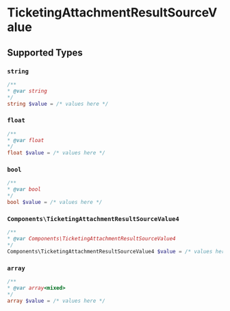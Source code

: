 # TicketingAttachmentResultSourceValue


## Supported Types

### `string`

```php
/**
* @var string
*/
string $value = /* values here */
```

### `float`

```php
/**
* @var float
*/
float $value = /* values here */
```

### `bool`

```php
/**
* @var bool
*/
bool $value = /* values here */
```

### `Components\TicketingAttachmentResultSourceValue4`

```php
/**
* @var Components\TicketingAttachmentResultSourceValue4
*/
Components\TicketingAttachmentResultSourceValue4 $value = /* values here */
```

### `array`

```php
/**
* @var array<mixed>
*/
array $value = /* values here */
```

